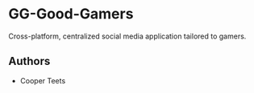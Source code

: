 # GG-Good-Gamers
Cross-platform, centralized social media application tailored to gamers.

## Authors 
- Cooper Teets
